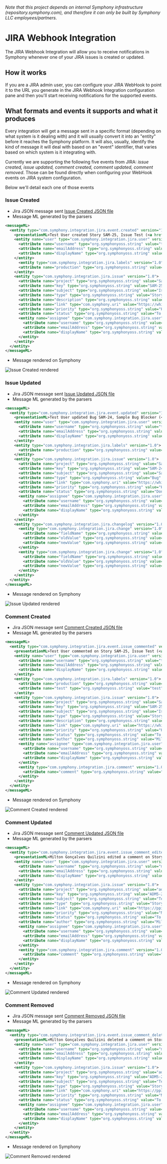 _Note that this project depends on internal Symphony infrastructure (repository.symphony.com), and therefore it can only be built by Symphony LLC employees/partners._

# JIRA Webhook Integration
The JIRA Webhook Integration will allow you to receive notifications in Symphony whenever one of your JIRA issues is created or updated.

## How it works
If you are a JIRA admin user, you can configure your JIRA WebHook to point it to the URL you generate in the JIRA Webhook Integration configuration pane and then you'll start receiving notifications for the supported events.

## What formats and events it supports and what it produces
Every integration will get a message sent in a specific format (depending on what system is it dealing with) and it will usually convert it into an "entity" before it reaches the Symphony platform.
It will also, usually, identify the kind of message it will deal with based on an "event" identifier, that varies based on which system is it integrating with.

Currently we are supporting the following five events from JIRA: *issue created, issue updated, comment created, comment updated, comment removed*.
Those can be found directly when configuring your WebHook events on JIRA system configuration.

Below we'll detail each one of those events

### Issue Created

* Jira JSON message sent
[Issue Created JSON file](src/docs/sample/jiraCallbackSampleIssueCreated.json)
* Message ML generated by the parsers
```xml
<messageML>
  <entity type="com.symphony.integration.jira.event.created" version="1.0">
    <presentationML>Test User created Story SAM-25, Issue Test (<a href="https://whiteam1.atlassian.net/browse/SAM-25"/>)<br/>Assignee: Test2 User<br/>Labels: <hash tag="production"/><br/>Priority: Highest<br/>Status: To Do<br/>Description: Only &amp;lt;br /&amp;gt;for &amp;lt;b&amp;gt;test&amp;lt;/b&amp;gt; line break&lt;br/&gt; &amp;lt;code&amp;gt;test&amp;lt;/code&amp;gt;</presentationML>
    <entity name="user" type="com.symphony.integration.jira.user" version="1.0">
      <attribute name="username" type="org.symphonyoss.string" value="test"/>
      <attribute name="emailAddress" type="org.symphonyoss.string" value="test@symphony.com"/>
      <attribute name="displayName" type="org.symphonyoss.string" value="Test User"/>
    </entity>
      <entity type="com.symphony.integration.jira.labels" version="1.0">
      <attribute name="production" type="org.symphonyoss.string" value="production"/>
    </entity>
    <entity type="com.symphony.integration.jira.issue" version="1.0">
      <attribute name="project" type="org.symphonyoss.string" value="Sample 1"/>
      <attribute name="key" type="org.symphonyoss.string" value="SAM-25"/>
      <attribute name="subject" type="org.symphonyoss.string" value="Issue Test"/>
      <attribute name="type" type="org.symphonyoss.string" value="Story"/>
      <attribute name="description" type="org.symphonyoss.string" value="Only &amp;lt;br /&amp;gt;for &amp;lt;b&amp;gt;test&amp;lt;/b&amp;gt; line break&lt;br/&gt; &amp;lt;code&amp;gt;test&amp;lt;/code&amp;gt;"/>
      <attribute name="link" type="com.symphony.uri" value="https://whiteam1.atlassian.net/browse/SAM-25"/>
      <attribute name="priority" type="org.symphonyoss.string" value="Highest"/>
      <attribute name="status" type="org.symphonyoss.string" value="To Do"/>
      <entity name="assignee" type="com.symphony.integration.jira.user" version="1.0">
        <attribute name="username" type="org.symphonyoss.string" value="test2"/>
        <attribute name="emailAddress" type="org.symphonyoss.string" value="test2@symphony.com"/>
        <attribute name="displayName" type="org.symphonyoss.string" value="Test2 User"/>
      </entity>
    </entity>
  </entity>
</messageML>
```
* Message rendered on Symphony

![Issue Created rendered](src/docs/sample/sample_issue_created_rendered.png)

### Issue Updated

* Jira JSON message sent
[Issue Updated JSON file](src/docs/sample/jiraCallbackSampleIssueUpdated.json)
* Message ML generated by the parsers
```xml
<messageML>
  <entity type="com.symphony.integration.jira.event.updated" version="1.0">
    <presentationML>Test User updated Bug SAM-24, Sample Bug Blocker (<a href="https://whiteam1.atlassian.net/browse/SAM-24"/>) to <b>Done</b><br/>Assignee: Test2 User<br/>Labels: <hash tag="production"/><br/>Priority: Highest<br/>Status: Done<br/>Description: </presentationML>
    <entity name="user" type="com.symphony.integration.jira.user" version="1.0">
      <attribute name="username" type="org.symphonyoss.string" value="test" />
      <attribute name="emailAddress" type="org.symphonyoss.string" value="test@symphony.com" />
      <attribute name="displayName" type="org.symphonyoss.string" value="Test User" />
    </entity>
    <entity type="com.symphony.integration.jira.labels" version="1.0">
      <attribute name="production" type="org.symphonyoss.string" value="production" />
    </entity>
    <entity type="com.symphony.integration.jira.issue" version="1.0">
      <attribute name="project" type="org.symphonyoss.string" value="Sample 1" />
      <attribute name="key" type="org.symphonyoss.string" value="SAM-24" />
      <attribute name="subject" type="org.symphonyoss.string" value="Sample Bug Blocker" />
      <attribute name="type" type="org.symphonyoss.string" value="Bug" />
      <attribute name="link" type="com.symphony.uri" value="https://whiteam1.atlassian.net/browse/SAM-24" />
      <attribute name="priority" type="org.symphonyoss.string" value="Highest" />
      <attribute name="status" type="org.symphonyoss.string" value="Done" />
      <entity name="assignee" type="com.symphony.integration.jira.user" version="1.0">
        <attribute name="username" type="org.symphonyoss.string" value="test2" />
        <attribute name="emailAddress" type="org.symphonyoss.string" value="test2@symphony.com" />
        <attribute name="displayName" type="org.symphonyoss.string" value="Test2 User" />
      </entity>
    </entity>
    <entity type="com.symphony.integration.jira.changelog" version="1.0">
      <entity type="com.symphony.integration.jira.change" version="1.0">
        <attribute name="fieldName" type="org.symphonyoss.string" value="resolution" />
        <attribute name="oldValue" type="org.symphonyoss.string" value="null" />
        <attribute name="newValue" type="org.symphonyoss.string" value="Done" />
      </entity>
      <entity type="com.symphony.integration.jira.change" version="1.0">
        <attribute name="fieldName" type="org.symphonyoss.string" value="status" />
        <attribute name="oldValue" type="org.symphonyoss.string" value="To Do" />
        <attribute name="newValue" type="org.symphonyoss.string" value="Done" />
      </entity>
    </entity>
  </entity>
</messageML>
```
* Message rendered on Symphony

![Issue Updated rendered](src/docs/sample/sample_issue_updated_rendered.png)

### Comment Created

* Jira JSON message sent
[Comment Created JSON file](src/docs/sample/jiraCallbackSampleCommentAdded.json)
* Message ML generated by the parsers
```xml
<messageML>
  <entity type="com.symphony.integration.jira.event.issue_commented" version="1.0">
    <presentationML>Test User commented on Story SAM-25, Issue Test (<a href="https://whiteam1.atlassian.net/browse/SAM-25"/>)<br/>Comment: Hey, this is another test comment!</presentationML>
    <entity name="user" type="com.symphony.integration.jira.user" version="1.0">
      <attribute name="username" type="org.symphonyoss.string" value="test" />
      <attribute name="emailAddress" type="org.symphonyoss.string" value="test@symphony.com" />
      <attribute name="displayName" type="org.symphonyoss.string" value="Test User" />
    </entity>
    <entity type="com.symphony.integration.jira.labels" version="1.0">
      <attribute name="production" type="org.symphonyoss.string" value="production" />
      <attribute name="test" type="org.symphonyoss.string" value="test" />
    </entity>
    <entity type="com.symphony.integration.jira.issue" version="1.0">
      <attribute name="project" type="org.symphonyoss.string" value="Sample 1" />
      <attribute name="key" type="org.symphonyoss.string" value="SAM-25" />
      <attribute name="subject" type="org.symphonyoss.string" value="Issue Test" />
      <attribute name="type" type="org.symphonyoss.string" value="Story" />
      <attribute name="description" type="org.symphonyoss.string" value="Only for test" />
      <attribute name="link" type="com.symphony.uri" value="https://whiteam1.atlassian.net/browse/SAM-25" />
      <attribute name="priority" type="org.symphonyoss.string" value="Highest" />
      <attribute name="status" type="org.symphonyoss.string" value="To Do" />
      <attribute name="author" type="org.symphonyoss.string" value="Milton2" />
      <entity name="assignee" type="com.symphony.integration.jira.user" version="1.0">
        <attribute name="username" type="org.symphonyoss.string" value="test" />
        <attribute name="emailAddress" type="org.symphonyoss.string" value="test@symphony.com" />
        <attribute name="displayName" type="org.symphonyoss.string" value="Test User" />
      </entity>
      <entity type="com.symphony.integration.jira.comment" version="1.0">
        <attribute name="comment" type="org.symphonyoss.string" value="Hey, this is another test comment!" />
      </entity>
    </entity>
  </entity>
</messageML>
```
* Message rendered on Symphony

![Comment Created rendered](src/docs/sample/sample_comment_created_rendered.png)

### Comment Updated

* Jira JSON message sent
[Comment Updated JSON file](src/docs/sample/jiraCallbackSampleCommentUpdated.json)
* Message ML generated by the parsers
```xml
<messageML>
  <entity type="com.symphony.integration.jira.event.issue_comment_edited" version="1.0">
    <presentationML>Milton Gonçalves Quilzini edited a comment on Story ADM5-2, Test Story (<a href="https://ppires.atlassian.net/browse/ADM5-2"/>)<br/>Comment: Comment Edited...</presentationML>
    <entity name="user" type="com.symphony.integration.jira.user" version="1.0">
      <attribute name="username" type="org.symphonyoss.string" value="mquilzini" />
      <attribute name="emailAddress" type="org.symphonyoss.string" value="mquilzini@symphony.com" />
      <attribute name="displayName" type="org.symphonyoss.string" value="Milton Gonçalves Quilzini" />
    </entity>
    <entity type="com.symphony.integration.jira.issue" version="1.0">
      <attribute name="project" type="org.symphonyoss.string" value="admin&amp;apos;s Project" />
      <attribute name="key" type="org.symphonyoss.string" value="ADM5-2" />
      <attribute name="subject" type="org.symphonyoss.string" value="Test Story" />
      <attribute name="type" type="org.symphonyoss.string" value="Story" />
      <attribute name="link" type="com.symphony.uri" value="https://ppires.atlassian.net/browse/ADM5-2" />
      <attribute name="priority" type="org.symphonyoss.string" value="Medium" />
      <attribute name="status" type="org.symphonyoss.string" value="To Do" />
      <attribute name="author" type="org.symphonyoss.string" value="Milton Gonçalves Quilzini" />
      <entity name="assignee" type="com.symphony.integration.jira.user" version="1.0">
        <attribute name="username" type="org.symphonyoss.string" value="admin" />
        <attribute name="emailAddress" type="org.symphonyoss.string" value="ppires@symphony.com" />
        <attribute name="displayName" type="org.symphonyoss.string" value="Paulo  [Administrator]" />
      </entity>
      <entity type="com.symphony.integration.jira.comment" version="1.0">
        <attribute name="comment" type="org.symphonyoss.string" value="Comment Edited..." />
      </entity>
    </entity>
  </entity>
</messageML>
```
* Message rendered on Symphony

![Comment Updated rendered](src/docs/sample/sample_comment_updated_rendered.png)

### Comment Removed

* Jira JSON message sent
[Comment Removed JSON file](src/docs/sample/jiraCallbackSampleCommentDeleted.json)
* Message ML generated by the parsers
```xml
<messageML>
  <entity type="com.symphony.integration.jira.event.issue_comment_deleted" version="1.0">
    <presentationML>Milton Gonçalves Quilzini deleted a comment on Story ADM5-2, Test Story (<a href="https://ppires.atlassian.net/browse/ADM5-2"/>)</presentationML>
    <entity name="user" type="com.symphony.integration.jira.user" version="1.0">
      <attribute name="username" type="org.symphonyoss.string" value="mquilzini" />
      <attribute name="emailAddress" type="org.symphonyoss.string" value="mquilzini@symphony.com" />
      <attribute name="displayName" type="org.symphonyoss.string" value="Milton Gonçalves Quilzini" />
    </entity>
    <entity type="com.symphony.integration.jira.issue" version="1.0">
      <attribute name="project" type="org.symphonyoss.string" value="admin&amp;apos;s Project" />
      <attribute name="key" type="org.symphonyoss.string" value="ADM5-2" />
      <attribute name="subject" type="org.symphonyoss.string" value="Test Story" />
      <attribute name="type" type="org.symphonyoss.string" value="Story" />
      <attribute name="link" type="com.symphony.uri" value="https://ppires.atlassian.net/browse/ADM5-2" />
      <attribute name="priority" type="org.symphonyoss.string" value="Medium" />
      <attribute name="status" type="org.symphonyoss.string" value="To Do" />
      <entity name="assignee" type="com.symphony.integration.jira.user" version="1.0">
        <attribute name="username" type="org.symphonyoss.string" value="admin" />
        <attribute name="emailAddress" type="org.symphonyoss.string" value="ppires@symphony.com" />
        <attribute name="displayName" type="org.symphonyoss.string" value="Paulo  [Administrator]" />
      </entity>
    </entity>
  </entity>
</messageML>
```
* Message rendered on Symphony

![Comment Removed rendered](src/docs/sample/sample_comment_deleted_rendered.png)
